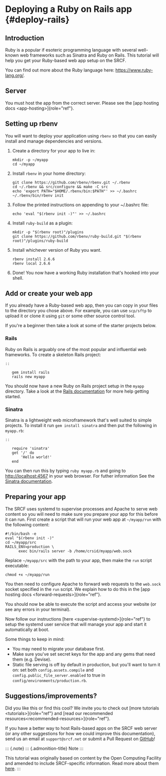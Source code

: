 Deploying a Ruby on Rails app {#deploy-rails}
=============================

Introduction
------------

Ruby is a popular if esoteric programming language with several
well-known web frameworks such as Sinatra and Ruby on Rails. This
tutorial will help you get your Ruby-based web app setup on the SRCF.

You can find out more about the Ruby language here:
<https://www.ruby-lang.org/>.

Server
------

You must host the app from the correct server. Please see the
[app hosting docs \<app-hosting\>]{role="ref"}.

Setting up rbenv
----------------

You will want to deploy your application using `rbenv` so that you can
easily install and manage dependencies and versions.

1.  Create a directory for your app to live in:

        mkdir -p ~/myapp
        cd ~/myapp

2.  Install `rbenv` in your home directory:

        git clone https://github.com/rbenv/rbenv.git ~/.rbenv
        cd ~/.rbenv && src/configure && make -C src
        echo 'export PATH="$HOME/.rbenv/bin:$PATH"' >> ~/.bashrc
        ~/.rbenv/bin/rbenv init

3.  Follow the printed instructions on appending to your \~/.bashrc
    file:

        echo 'eval "$(rbenv init -)"' >> ~/.bashrc

4.  Install `ruby-build` as a plugin:

        mkdir -p "$(rbenv root)"/plugins
        git clone https://github.com/rbenv/ruby-build.git "$(rbenv root)"/plugins/ruby-build

5.  Install whichever version of Ruby you want.

        rbenv install 2.6.6
        rbenv local 2.6.6

6.  Done! You now have a working Ruby installation that's hooked into
    your shell.

Add or create your web app
--------------------------

If you already have a Ruby-based web app, then you can copy in your
files to the directory you chose above. For example, you can use
`scp/sftp` to upload it or clone it using `git` or some other source
control tool.

If you're a beginner then take a look at some of the starter projects
below.

### Rails

Ruby on Rails is arguably one of the most popular and influential web
frameworks. To create a skeleton Rails project:

    ::

       gem install rails
       rails new myapp

You should now have a new Ruby on Rails project setup in the `myapp`
directory. Take a look at the [Rails
documentation](https://guides.rubyonrails.org/getting_started.html) for
more help getting started.

### Sinatra

Sinatra is a lightweight web microframework that's well suited to
simple projects. To install it run `gem install sinatra` and then put
the following in `myapp.rb`:

    ::

       require 'sinatra'
       get '/' do
           'Hello world!'
       end

You can then run this by typing `ruby myapp.rb` and going to
<http://localhost:4567> in your web browser. For futher information See
the [Sinatra documentation](http://sinatrarb.com/intro.html).

Preparing your app
------------------

The SRCF uses systemd to supervise processes and Apache to serve web
content so you will need to make sure you prepare your app for this
before it can run. First create a script that will run your web app at
`~/myapp/run` with the following content:

    #!/bin/bash -e
    eval "$(rbenv init -)"
    cd ~/myapp/src
    RAILS_ENV=production \
          exec bin/rails server -b /home/crsid/myapp/web.sock

Replace `~/myapp/src` with the path to your app, then make the `run`
script executable:

    chmod +x ~/myapp/run

You then need to configure Apache to forward web requests to the
`web.sock` socket specified in the `run` script. We explain how to do
this in the [app hosting docs \<forward-requests\>]{role="ref"}.

You should now be able to execute the script and access your website (or
see any errors in your terminal).

Now follow our instructions [here \<supervise-systemd\>]{role="ref"} to
setup the systemd user service that will manage your app and start it
automatically at boot.

Some things to keep in mind:

-   You may need to migrate your database first.
-   Make sure you've set secret keys for the app and any gems that need
    them (e.g. Devise).
-   Static file serving is off by default in production, but you'll
    want to turn it on: set both `config.assets.compile` and
    `config.public_file_server.enabled` to true in
    `config/environments/production.rb`.

Suggestions/improvements?
-------------------------

Did you like this or find this cool? We invite you to check out
[more tutorials \<tutorials\>]{role="ref"} and
[read our recommended resources\<recommended-resources\>]{role="ref"}.

If you have a better way to host Rails-based apps on the SRCF web server
(or any other suggestions for how we could improve this documentation),
send us an email at `support@srcf.net` or submit a Pull Request on
[GitHub](https://github.com/SRCF/docs)!

::: {.note}
::: {.admonition-title}
Note
:::

This tutorial was originally based on content by the Open Computing
Facility and amended to include SRCF-specific information. Read more
about them [here](https://www.ocf.berkeley.edu).
:::
